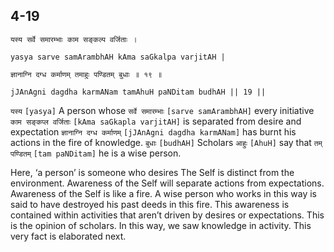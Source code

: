 ## 4-19


```shloka-sa
यस्य सर्वे समारम्भाः काम सङ्कल्प वर्जिताः ।
```
```shloka-sa-hk
yasya sarve samArambhAH kAma saGkalpa varjitAH |
```
```shloka-sa
ज्ञानाग्नि दग्ध कर्माणम् तमाहुः पण्डितम् बुधाः ॥ १९ ॥
```
```shloka-sa-hk
jJAnAgni dagdha karmANam tamAhuH paNDitam budhAH || 19 ||
```

`यस्य` `[yasya]` A person whose `सर्वे समारम्भाः` `[sarve samArambhAH]` every initiative `काम सङ्कप्ल वर्जिताः` `[kAma saGkapla varjitAH]` is separated from desire and expectation `ज्ञानाग्नि दग्ध कर्माणम्` `[jJAnAgni dagdha karmANam]` has burnt his actions in the fire of knowledge. `बुधाः` `[budhAH]` Scholars `आहुः` `[AhuH]` say that `तम् पण्डितम्` `[tam paNDitam]` he is a wise person.

Here, ‘a person’ is someone who desires 
The Self is distinct from the environment. Awareness of the Self will separate actions from expectations. Awareness of the Self is like a fire. A wise person who works in this way is said to have destroyed his past deeds in this fire. This awareness is contained within activities that aren’t driven by desires or expectations. This is the opinion of scholars.
In this way, we saw knowledge in activity. This very fact is elaborated next.

